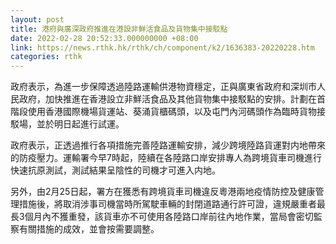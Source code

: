 ```yaml
---
layout: post
title: 港府與廣深政府推進在港設非鮮活食品及貨物集中接駁點
date: 2022-02-28 20:52:33.000000000 +08:00
link: https://news.rthk.hk/rthk/ch/component/k2/1636383-20220228.htm
categories: rthk
---
```


政府表示，為進一步保障透過陸路運輸供港物資穩定，正與廣東省政府和深圳市人民政府，加快推進在香港設立非鮮活食品及其他貨物集中接駁點的安排。計劃在首階段使用香港國際機場貨運站、葵涌貨櫃碼頭，以及屯門內河碼頭作為臨時貨物接駁場，並於明日起進行試運。

政府表示，正透過推行各項措施完善陸路運輸安排，減少跨境陸路貨運對内地帶來的防疫壓力。運輸署今早7時起，陸續在各陸路口岸安排專人為跨境貨車司機進行快速抗原測試，測試結果呈陰性的司機才可進入内地。
 
另外，由2月25日起，署方在獲悉有跨境貨車司機違反粵港兩地疫情防控及健康管理措施後，將取消涉事司機當時所駕駛車輛的封閉道路通行許可證，違規嚴重者最長3個月內不獲重發，該貨車亦不可使用各陸路口岸前往內地作業，當局會密切監察有關措施的成效，並會按需要調整。
